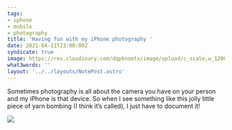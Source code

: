 ```yaml
---
tags:
- iphone
- mobile
- photography
title: 'Having fun with my iPhone photography '
date: 2021-04-11T23:00:00Z
syndicate: true
image: https://res.cloudinary.com/dqpknoetx/image/upload/c_scale,w_1200/v1618250082/84DD1BF4-19F4-47EF-B41D-CF858004263D_rbkivf.jpg
what3words: ''
layout: '../../layouts/NotePost.astro'
---
```

Sometimes photography is all about the camera you have on your person and my iPhone is that device. So when I see something like this jolly little piece of yarn bombing (I think it’s called), I just have to document it!

![](https://res.cloudinary.com/dqpknoetx/image/upload/c_scale,w_1200/v1618250082/84DD1BF4-19F4-47EF-B41D-CF858004263D_rbkivf.jpg)
